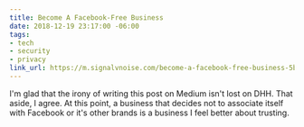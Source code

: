 ```yaml
---
title: Become A Facebook-Free Business
date: 2018-12-19 23:17:00 -06:00
tags:
- tech
- security
- privacy
link_url: https://m.signalvnoise.com/become-a-facebook-free-business-5bfefc20c09d
---
```


I'm glad that the irony of writing this post on Medium isn't lost on DHH. That aside, I agree. At this point, a business that decides not to associate itself with Facebook or it's other brands is a business I feel better about trusting.
